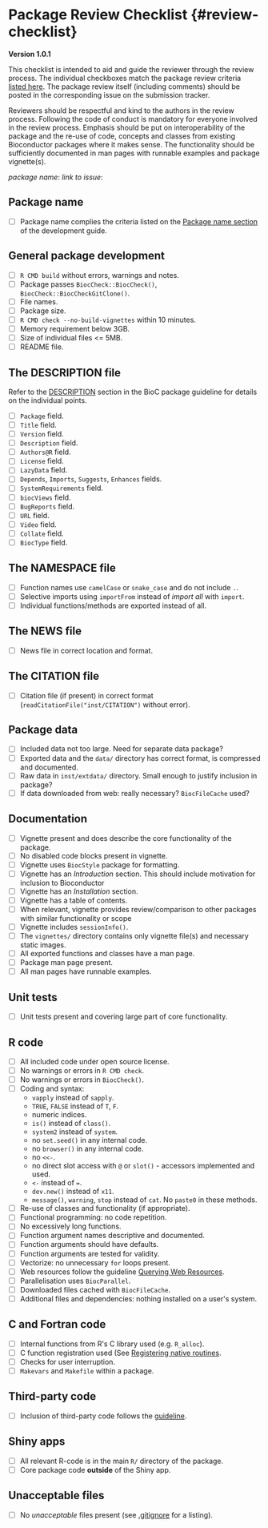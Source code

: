 # Package Review Checklist {#review-checklist}

**Version 1.0.1**

This checklist is intended to aid and guide the reviewer through the review
process.
The individual checkboxes match the package review criteria [listed here](https://contributions.bioconductor.org/).
The package review itself (including comments) should be posted in the corresponding issue on the submission tracker.

Reviewers should be respectful and kind to the authors in the review process.
Following the code of conduct is mandatory for everyone involved in the review process.
Emphasis should be put on interoperability of the package and the re-use of code, concepts and classes from existing Bioconductor packages where it makes sense.
The functionality should be sufficiently documented in man pages with runnable examples and package vignette(s).

*package name*:
*link to issue*:

## Package name

- [ ] Package name complies the criteria listed on the [Package name section](https://contributions.bioconductor.org/package-name) of the development guide.

## General package development

- [ ] `R CMD build` without errors, warnings and notes.
- [ ] Package passes `BiocCheck::BiocCheck()`, `BiocCheck::BiocCheckGitClone()`.
- [ ] File names.
- [ ] Package size.
- [ ] `R CMD check --no-build-vignettes` within 10 minutes.
- [ ] Memory requirement below 3GB.
- [ ] Size of individual files <= 5MB.
- [ ] README file.

## The DESCRIPTION file

Refer to the [DESCRIPTION](https://contributions.bioconductor.org/description.html) section in the BioC package guideline for details on the individual points.

- [ ] `Package` field.
- [ ] `Title` field.
- [ ] `Version` field.
- [ ] `Description` field.
- [ ] `Authors@R` field.
- [ ] `License` field.
- [ ] `LazyData` field.
- [ ] `Depends`, `Imports`, `Suggests`, `Enhances` fields.
- [ ] `SystemRequirements` field.
- [ ] `biocViews` field.
- [ ] `BugReports` field.
- [ ] `URL` field.
- [ ] `Video` field.
- [ ] `Collate` field.
- [ ] `BiocType` field.

## The NAMESPACE file

- [ ] Function names use `camelCase` or `snake_case` and do not include `.`.
- [ ] Selective imports using `importFrom` instead of *import all* with `import`.
- [ ] Individual functions/methods are exported instead of all.

## The NEWS file

- [ ] News file in correct location and format.

## The CITATION file

- [ ] Citation file (if present) in correct format
      (`readCitationFile("inst/CITATION")` without error).
	  
## Package data

- [ ] Included data not too large. Need for separate data package?
- [ ] Exported data and the `data/` directory has correct format, is compressed and documented.
- [ ] Raw data in `inst/extdata/` directory. Small enough to justify inclusion in package?
- [ ] If data downloaded from web: really necessary? `BiocFileCache` used?

## Documentation

- [ ] Vignette present and does describe the core functionality of the package.
- [ ] No disabled code blocks present in vignette.
- [ ] Vignette uses `BiocStyle` package for formatting.
- [ ] Vignette has an *Introduction* section. This should include motivation for inclusion to Bioconductor
- [ ] Vignette has an *Installation* section.
- [ ] Vignette has a table of contents.
- [ ] When relevant, vignette provides review/comparison to other packages with similar functionality or scope
- [ ] Vignette includes `sessionInfo()`.
- [ ] The `vignettes/` directory contains only vignette file(s) and necessary static images.
- [ ] All exported functions and classes have a man page.
- [ ] Package man page present.
- [ ] All man pages have runnable examples.

## Unit tests

- [ ] Unit tests present and covering large part of core functionality.

## R code

- [ ] All included code under open source license.
- [ ] No warnings or errors in `R CMD check`.
- [ ] No warnings or errors in `BiocCheck()`.
- [ ] Coding and syntax:
  - `vapply` instead of `sapply`.
  - `TRUE`, `FALSE` instead of `T`, `F`.
  - numeric indices.
  - `is()` instead of `class()`.
  - `system2` instead of `system`.
  - no `set.seed()` in any internal code.
  - no `browser()` in any internal code.
  - no `<<-`.
  - no direct slot access with `@` or `slot()` - accessors implemented and used.
  - `<-` instead of `=`.
  - `dev.new()` instead of `x11`.
  - `message()`, `warning`, `stop` instead of `cat`. No `paste0` in these
    methods.
- [ ] Re-use of classes and functionality (if appropriate).
- [ ] Functional programming: no code repetition.
- [ ] No excessively long functions.
- [ ] Function argument names descriptive and documented.
- [ ] Function arguments should have defaults.
- [ ] Function arguments are tested for validity.
- [ ] Vectorize: no unnecessary `for` loops present.
- [ ] Web resources follow the guideline [Querying Web Resources](http://bioconductor.org/developers/how-to/web-query/).
- [ ] Parallelisation uses `BiocParallel`.
- [ ] Downloaded files cached with `BiocFileCache`.
- [ ] Additional files and dependencies: nothing installed on a user's system.

## C and Fortran code

- [ ] Internal functions from R's C library used (e.g. `R_alloc`).
- [ ] C function registration used (See [Registering native routines](http://cran.fhcrc.org/doc/manuals/R-exts.html#Registering-native-routines).
- [ ] Checks for user interruption.
- [ ] `Makevars` and `Makefile` within a package.

## Third-party code

- [ ] Inclusion of third-party code follows the [guideline](https://contributions.bioconductor.org/third-party-code.html).

## Shiny apps

- [ ] All relevant R-code is in the main `R/` directory of the package.
- [ ] Core package code **outside** of the Shiny app.

## Unacceptable files

- [ ] No *unacceptable* files present (see [.gitignore](https://contributions.bioconductor.org/gitignore.html) for a listing).
